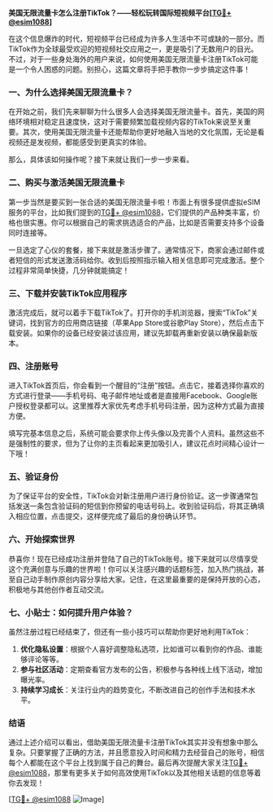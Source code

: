 **美国无限流量卡怎么注册TikTok？——轻松玩转国际短视频平台[[TG💪+ @esim1088](https://t.me/s/esim1088)]**

在这个信息爆炸的时代，短视频平台已经成为许多人生活中不可或缺的一部分。而TikTok作为全球最受欢迎的短视频社交应用之一，更是吸引了无数用户的目光。不过，对于一些身处海外的用户来说，如何使用美国无限流量卡注册TikTok可能是一个令人困惑的问题。别担心，这篇文章将手把手教你一步步搞定这件事！

### 一、为什么选择美国无限流量卡？

在开始之前，我们先来聊聊为什么很多人会选择美国无限流量卡。首先，美国的网络环境相对稳定且速度快，这对于需要频繁加载视频内容的TikTok来说至关重要。其次，使用美国无限流量卡还能帮助你更好地融入当地的文化氛围，无论是看视频还是发视频，都能感受到更真实的体验。

那么，具体该如何操作呢？接下来就让我们一步一步来看。

### 二、购买与激活美国无限流量卡

第一步当然是要买到一张合适的美国无限流量卡啦！市面上有很多提供虚拟eSIM服务的平台，比如我们提到的[TG💪+ @esim1088](https://t.me/s/esim1088)，它们提供的产品种类丰富，价格也很实惠。你可以根据自己的需求挑选适合的产品，比如是否需要支持多个设备同时连接等。

一旦选定了心仪的套餐，接下来就是激活步骤了。通常情况下，商家会通过邮件或者短信的形式发送激活码给你。收到后按照指示输入相关信息即可完成激活。整个过程非常简单快捷，几分钟就能搞定！

### 三、下载并安装TikTok应用程序

激活完成后，就可以着手下载TikTok了。打开你的手机浏览器，搜索“TikTok”关键词，找到官方的应用商店链接（苹果App Store或谷歌Play Store），然后点击下载安装。如果你的设备已经安装过该应用，建议先卸载再重新安装以确保最新版本。

### 四、注册账号

进入TikTok首页后，你会看到一个醒目的“注册”按钮。点击它，接着选择你喜欢的方式进行登录——手机号码、电子邮件地址或者是直接用Facebook、Google账户授权登录都可以。这里推荐大家优先考虑手机号码注册，因为这种方式最为直接方便。

填写完基本信息之后，系统可能会要求你上传头像以及完善个人资料。虽然这些不是强制性的要求，但为了让你的主页看起来更加吸引人，建议花点时间精心设计一下哦！

### 五、验证身份

为了保证平台的安全性，TikTok会对新注册用户进行身份验证。这一步骤通常包括发送一条包含验证码的短信到你预留的电话号码上。收到验证码后，将其正确填入相应位置，点击提交，这样便完成了最后的身份确认环节。

### 六、开始探索世界

恭喜你！现在已经成功注册并登陆了自己的TikTok账号。接下来就可以尽情享受这个充满创意与乐趣的世界啦！你可以关注感兴趣的话题标签，加入热门挑战，甚至自己动手制作原创内容分享给大家。记住，在这里最重要的是保持开放的心态，积极地与其他创作者互动交流。

### 七、小贴士：如何提升用户体验？

虽然注册过程已经结束了，但还有一些小技巧可以帮助你更好地利用TikTok：

1. **优化隐私设置**：根据个人喜好调整隐私选项，比如谁可以看到你的作品、谁能够评论等等。
2. **参与社区活动**：定期查看官方发布的公告，积极参与各种线上线下活动，增加曝光率。
3. **持续学习成长**：关注行业内的趋势变化，不断改进自己的创作手法和技术水平。

### 结语

通过上述介绍可以看出，借助美国无限流量卡注册TikTok其实并没有想象中那么复杂。只要掌握了正确的方法，并且愿意投入时间和精力去经营自己的账号，相信每个人都能在这个平台上找到属于自己的舞台。最后再次提醒大家关注[TG💪+ @esim1088](https://t.me/s/esim1088)，那里有更多关于如何高效使用TikTok以及其他相关话题的信息等着你去发现！

[[TG💪+ @esim1088](https://t.me/s/esim1088) ![Image](https://i.postimg.cc/4NQfJmqS/Snipaste-2025-05-13-00-14-12.png)]